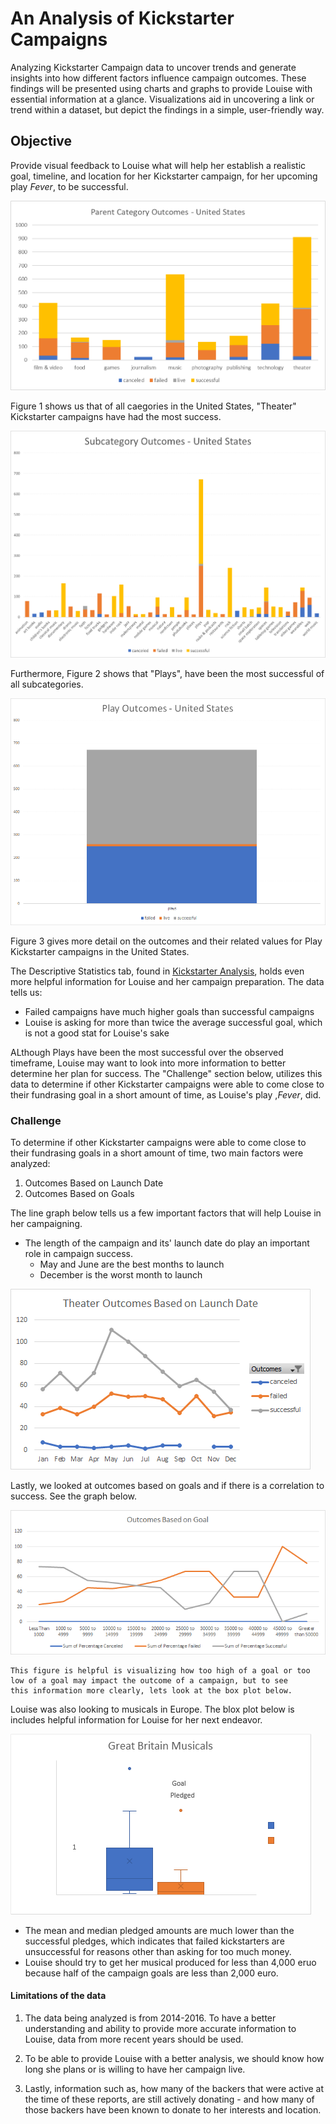 # An Analysis of Kickstarter Campaigns
Analyzing Kickstarter Campaign data to uncover trends and generate insights into how different factors influence campaign outcomes. These findings will be presented using charts and graphs to provide Louise with essential information at a glance. Visualizations aid in uncovering a link or trend within a dataset, but depict the findings in a simple, user-friendly way.

## Objective
Provide visual feedback to Louise what will help her establish a realistic goal, timeline, and location for her Kickstarter campaign, for her upcoming play *Fever*, to be successful.

![Figure 1. All Category Outcomes-United States](https://github.com/sierrah154/kickstarter-analysis/blob/master/Parent%20Category%20Outcomes_United%20States%20(PC).png)
  
  Figure 1 shows us that of all caegories in the United States, "Theater" Kickstarter campaigns have had the most success.
  
![Figure 2. Subcategory Outcomes-United States](https://github.com/sierrah154/kickstarter-analysis/blob/master/Subcategory%20Outcomes_United%20States.png)

  Furthermore, Figure 2 shows that "Plays", have been the most successful of all subcategories.
  
![Figure 3. Play Outcomes-United States](https://github.com/sierrah154/kickstarter-analysis/blob/master/Play%20Outcomes_United%20States.png)

  Figure 3 gives more detail on the outcomes and their related values for Play Kickstarter campaigns in the United States.

The Descriptive Statistics tab, found in [Kickstarter Analysis](https://github.com/sierrah154/kickstarter-analysis/blob/master/Kickstarter%20Analysis.xlsx), holds even more helpful information for Louise and her campaign preparation. The data tells us:
- Failed campaigns have much higher goals than successful campaigns
- Louise is asking for more than twice the average successful goal, which is not a good stat for Louise's sake

ALthough Plays have been the most successful over the observed timeframe, Louise may want to look into more information to better determine her plan for success. The "Challenge" section below, utilizes this data to determine if other Kickstarter campaigns were able to come close to their fundrasing goal in a short amount of time, as Louise's play ,*Fever*, did.

### Challenge

To determine if other Kickstarter campaigns were able to come close to their fundrasing goals in a short amount of time, two main factors were analyzed:

  1. Outcomes Based on Launch Date
  2. Outcomes Based on Goals
  
The line graph below tells us a few important factors that will help Louise in her campaigning. 
  * The length of the campaign and its' launch date do play an important role in campaign success.
    - May and June are the best months to launch
    - December is the worst month to launch
  
![Outcomes Based on Launch Date](https://github.com/sierrah154/kickstarter-analysis/blob/master/Theater%20Outcomes%20Based%20on%20Launch%20Date%202.png)

Lastly, we looked at outcomes based on goals and if there is a correlation to success. See the graph below.

![Play Outcomes Based on Goal](https://github.com/sierrah154/kickstarter-analysis/blob/master/Play%20Outcomes%20Based%20on%20Goal.png)
    
    This figure is helpful is visualizing how too high of a goal or too low of a goal may impact the outcome of a campaign, but to see     this information more clearly, lets look at the box plot below. 
    
Louise was also looking to musicals in Europe. The blox plot below is includes helpful information for Louise for her next endeavor. 

![Great Britain Musical Outcomes](https://github.com/sierrah154/kickstarter-analysis/blob/master/Great%20Britain%20Musicals_Box%20Plot.png?raw=true) 

  * The mean and median pledged amounts are much lower than the successful pledges, which indicates that failed kickstarters are           unsuccessful for reasons other than asking for too much money.
  * Louise should try to get her musical produced for less than 4,000 eruo because half of the campaign goals are less than 2,000 euro.
  
  
#### Limitations of the data

  1. The data being analyzed is from 2014-2016. To have a better understanding and ability to provide more accurate information to Louise, data from more recent years should be used. 
  
  2. To be able to provide Louise with a better analysis, we should know how long she plans or is willing to have her campaign live.
  
  3. Lastly, information such as, how many of the backers that were active at the time of these reports, are still actively donating - and how many of those backers have been known to donate to her interests and location. 
